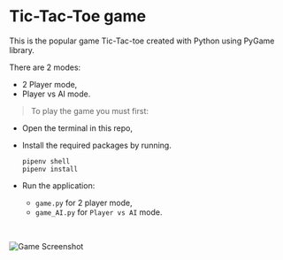 # Tic-Tac-Toe game

This is the popular game Tic-Tac-toe created with Python using PyGame library.

There are 2 modes:

- 2 Player mode,
- Player vs AI mode.

> To play the game you must first:

- Open the terminal in this repo,
- Install the required packages by running.

  ```
  pipenv shell
  pipenv install
  ```

- Run the application:
  - `game.py` for 2 player mode,
  - `game_AI.py` for `Player vs AI` mode.

<br>

![Game Screenshot](https://drive.google.com/uc?export=view&id=1AMD-V3ZaR6v_iP4WkXSJS5GGVqqX9g9U)

